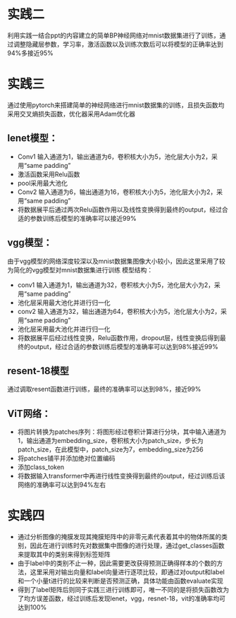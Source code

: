# 实践二
利用实践一结合ppt的内容建立的简单BP神经网络对mnist数据集进行了训练，通过调整隐藏层参数，学习率，激活函数以及训练次数后可以将模型的正确率达到94%多接近95%
# 实践三
通过使用pytorch来搭建简单的神经网络进行mnist数据集的训练，且损失函数均采用交叉熵损失函数，优化器采用Adam优化器
## lenet模型：
- Conv1 输入通道为1，输出通道为6，卷积核大小为5，池化层大小为2，采用“same padding”
- 激活函数采用Relu函数
- pool采用最大池化
- Conv2 输入通道为6，输出通道为16，卷积核大小为5，池化层大小为2，采用“same padding”
- 将数据展平后通过两次Relu函数作用以及线性变换得到最终的output，经过合适的参数训练后模型的准确率可以接近99%
## vgg模型：
由于vgg模型的网络深度较深以及mnist数据集图像大小较小，因此这里采用了较为简化的vgg模型对mnist数据集进行训练
模型结构：
- conv1 输入通道为1，输出通道为32，卷积核大小为5，池化层大小为2，采用“same padding”
- 池化层采用最大池化并进行归一化
- conv2 输入通道为32，输出通道为64，卷积核大小为5，池化层大小为2，采用“same padding”
- 池化层采用最大池化并进行归一化
- 将数据展平后经过线性变换，Relu函数作用，dropout层，线性变换后得到最终的output，经过合适的参数训练后模型的准确率可以达到98%接近99%
## resent-18模型
通过调取resent函数进行训练，最终的准确率可以达到98%，接近99%
## ViT网络：
- 将图片转换为patches序列：将图形经过卷积计算进行分块，其中输入通道为1，输出通道为embedding_size，卷积核大小为patch_size，步长为patch_size，在此模型中，patch_size为7，embedding_size为256
- 将patches铺平并添加绝对位置编码
- 添加class_token
- 将数据输入transformer中再进行线性变换得到最终的output，经过训练后该网络的准确率可以达到94%左右
# 实践四
- 通过分析图像的掩膜发现其掩膜矩阵中的非零元素代表着其中的物体所属的类别，因此在进行训练时先对数据集中图像的进行处理，通过get_classes函数来提取其中的类别来得到标签矩阵
- 由于label中的类别不止一种，因此需要更改获得预测正确得样本的个数的方法，这里采用对输出向量和label向量进行逐项比较，即通过对output和label和一个小量t进行的比较来判断是否预测正确，具体功能由函数evaluate实现
- 得到了label矩阵后则同于实践三进行训练即可，唯一不同的是将损失函数改为了均方误差函数，经过训练后发现lenet，vgg，resnet-18，vit的准确率均可达到100%
